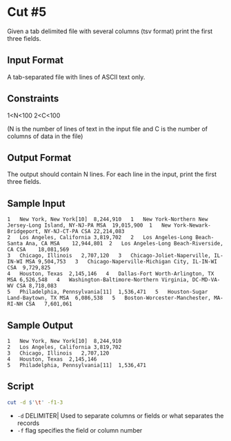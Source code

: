# Cut #5
Given a tab delimited file with several columns (tsv format) print the first three fields.
## Input Format

A tab-separated file with lines of ASCII text only.

## Constraints

1<N<100
2<C<100

(N is the number of lines of text in the input file and C is the number of columns of data in the file)

## Output Format

The output should contain N lines. For each line in the input, print the first three fields.

## Sample Input

    1   New York, New York[10]  8,244,910   1   New York-Northern New Jersey-Long Island, NY-NJ-PA MSA  19,015,900  1   New York-Newark-Bridgeport, NY-NJ-CT-PA CSA 22,214,083
    2   Los Angeles, California 3,819,702   2   Los Angeles-Long Beach-Santa Ana, CA MSA    12,944,801  2   Los Angeles-Long Beach-Riverside, CA CSA    18,081,569
    3   Chicago, Illinois   2,707,120   3   Chicago-Joliet-Naperville, IL-IN-WI MSA 9,504,753   3   Chicago-Naperville-Michigan City, IL-IN-WI CSA  9,729,825
    4   Houston, Texas  2,145,146   4   Dallas-Fort Worth-Arlington, TX MSA 6,526,548   4   Washington-Baltimore-Northern Virginia, DC-MD-VA-WV CSA 8,718,083
    5   Philadelphia, Pennsylvania[11]  1,536,471   5   Houston-Sugar Land-Baytown, TX MSA  6,086,538   5   Boston-Worcester-Manchester, MA-RI-NH CSA   7,601,061
## Sample Output

    1   New York, New York[10]  8,244,910
    2   Los Angeles, California 3,819,702
    3   Chicago, Illinois   2,707,120
    4   Houston, Texas  2,145,146
    5   Philadelphia, Pennsylvania[11]  1,536,471

## Script
```bash
cut -d $'\t' -f1-3
```

* `-d` DELIMITER| Used to separate columns or fields or what separates the records
* `-f` flag specifies the field or column number